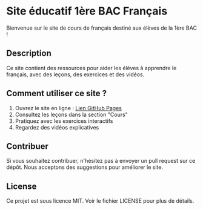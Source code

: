 # Site éducatif 1ère BAC Français

Bienvenue sur le site de cours de français destiné aux élèves de la 1ère BAC !

## Description
Ce site contient des ressources pour aider les élèves à apprendre le français, avec des leçons, des exercices et des vidéos.

## Comment utiliser ce site ?
1. Ouvrez le site en ligne : [Lien GitHub Pages](https://ton_nom_utilisateur.github.io/site-1bac-francais/)
2. Consultez les leçons dans la section "Cours"
3. Pratiquez avec les exercices interactifs
4. Regardez des vidéos explicatives

## Contribuer
Si vous souhaitez contribuer, n'hésitez pas à envoyer un pull request sur ce dépôt. Nous acceptons des suggestions pour améliorer le site.

## License
Ce projet est sous licence MIT. Voir le fichier LICENSE pour plus de détails.
